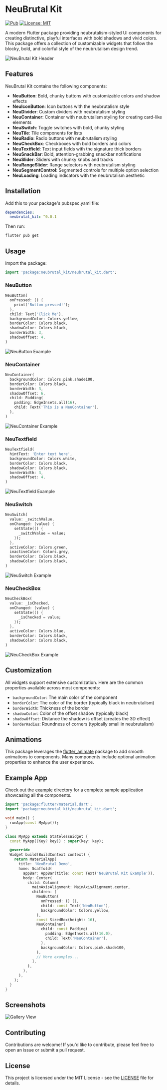 # NeuBrutal Kit

[![Pub](https://img.shields.io/pub/v/neubrutal_kit.svg)](https://pub.dev/packages/neubrutal_kit)
[![License: MIT](https://img.shields.io/badge/License-MIT-yellow.svg)](https://opensource.org/licenses/MIT)

A modern Flutter package providing neubrutalism-styled UI components for creating distinctive, playful interfaces with bold shadows and vivid colors. This package offers a collection of customizable widgets that follow the blocky, bold, and colorful style of the neubrutalism design trend.

![NeuBrutal Kit Header](screenshots/header.png)

## Features

NeuBrutal Kit contains the following components:

- **NeuButton**: Bold, chunky buttons with customizable colors and shadow effects
- **NeuIconButton**: Icon buttons with the neubrutalism style
- **NeuDivider**: Custom dividers with neubrutalism styling
- **NeuContainer**: Container with neubrutalism styling for creating card-like elements
- **NeuSwitch**: Toggle switches with bold, chunky styling
- **NeuTile**: Tile components for lists
- **NeuRadio**: Radio buttons with neubrutalism styling
- **NeuCheckBox**: Checkboxes with bold borders and colors
- **NeuTextfield**: Text input fields with the signature thick borders
- **NeuSnackBar**: Bold, attention-grabbing snackbar notifications
- **NeuSlider**: Sliders with chunky knobs and tracks
- **NeuRangeSlider**: Range selectors with neubrutalism styling
- **NeuSegmentControl**: Segmented controls for multiple option selection
- **NeuLoading**: Loading indicators with the neubrutalism aesthetic

## Installation

Add this to your package's pubspec.yaml file:

```yaml
dependencies:
  neubrutal_kit: ^0.0.1
```

Then run:

```bash
flutter pub get
```

## Usage

Import the package:

```dart
import 'package:neubrutal_kit/neubrutal_kit.dart';
```

### NeuButton

```dart
NeuButton(
  onPressed: () {
    print('Button pressed!');
  },
  child: Text('Click Me'),
  backgroundColor: Colors.yellow,
  borderColor: Colors.black,
  shadowColor: Colors.black,
  borderWidth: 3,
  shadowOffset: 4,
)
```

![NeuButton Example](screenshots/neu_button.png)

### NeuContainer

```dart
NeuContainer(
  backgroundColor: Colors.pink.shade100,
  borderColor: Colors.black,
  borderWidth: 3,
  shadowOffset: 6,
  child: Padding(
    padding: EdgeInsets.all(16),
    child: Text('This is a NeuContainer'),
  ),
)
```

![NeuContainer Example](screenshots/neu_container.png)

### NeuTextfield

```dart
NeuTextfield(
  hintText: 'Enter text here',
  backgroundColor: Colors.white,
  borderColor: Colors.black,
  shadowColor: Colors.black,
  borderWidth: 3,
  shadowOffset: 4,
)
```

![NeuTextfield Example](screenshots/neu_textfield.png)

### NeuSwitch

```dart
NeuSwitch(
  value: _switchValue,
  onChanged: (value) {
    setState(() {
      _switchValue = value;
    });
  },
  activeColor: Colors.green,
  inactiveColor: Colors.grey,
  borderColor: Colors.black,
  shadowColor: Colors.black,
)
```

![NeuSwitch Example](screenshots/neu_switch.png)

### NeuCheckBox

```dart
NeuCheckBox(
  value: _isChecked,
  onChanged: (value) {
    setState(() {
      _isChecked = value;
    });
  },
  activeColor: Colors.blue,
  borderColor: Colors.black,
  shadowColor: Colors.black,
)
```

![NeuCheckBox Example](screenshots/neu_checkbox.png)

## Customization

All widgets support extensive customization. Here are the common properties available across most components:

- `backgroundColor`: The main color of the component
- `borderColor`: The color of the border (typically black in neubrutalism)
- `borderWidth`: Thickness of the border
- `shadowColor`: Color of the offset shadow (typically black)
- `shadowOffset`: Distance the shadow is offset (creates the 3D effect)
- `borderRadius`: Roundness of corners (typically small in neubrutalism)

## Animations

This package leverages the [flutter_animate](https://pub.dev/packages/flutter_animate) package to add smooth animations to components. Many components include optional animation properties to enhance the user experience.

## Example App

Check out the [example](example) directory for a complete sample application showcasing all the components.

```dart
import 'package:flutter/material.dart';
import 'package:neubrutal_kit/neubrutal_kit.dart';

void main() {
  runApp(const MyApp());
}

class MyApp extends StatelessWidget {
  const MyApp({Key? key}) : super(key: key);

  @override
  Widget build(BuildContext context) {
    return MaterialApp(
      title: 'NeuBrutal Demo',
      home: Scaffold(
        appBar: AppBar(title: const Text('NeuBrutal Kit Example')),
        body: Center(
          child: Column(
            mainAxisAlignment: MainAxisAlignment.center,
            children: [
              NeuButton(
                onPressed: () {},
                child: const Text('NeuButton'),
                backgroundColor: Colors.yellow,
              ),
              const SizedBox(height: 16),
              NeuContainer(
                child: const Padding(
                  padding: EdgeInsets.all(16.0),
                  child: Text('NeuContainer'),
                ),
                backgroundColor: Colors.pink.shade100,
              ),
              // More examples...
            ],
          ),
        ),
      ),
    );
  }
}
```

## Screenshots

![Gallery View](screenshots/gallery.png)

## Contributing

Contributions are welcome! If you'd like to contribute, please feel free to open an issue or submit a pull request.

## License

This project is licensed under the MIT License - see the [LICENSE](LICENSE) file for details.